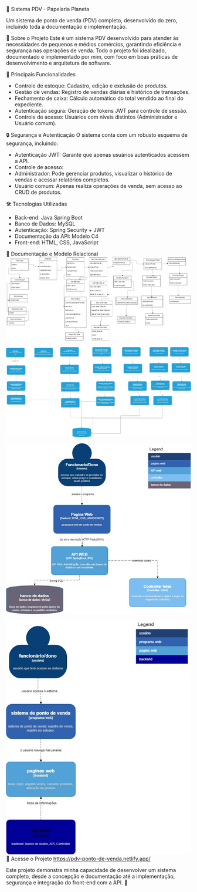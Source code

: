  🛒 Sistema PDV - Papelaria Planeta

Um sistema de ponto de venda (PDV) completo, desenvolvido do zero, incluindo toda a documentação e implementação.

 🚀 Sobre o Projeto
Este é um sistema PDV desenvolvido para atender às necessidades de pequenos e médios comércios, garantindo eficiência e segurança nas operações de venda. Todo o projeto foi idealizado, documentado e implementado por mim, com foco em boas práticas de desenvolvimento e arquitetura de software.

📌 Principais Funcionalidades
- Controle de estoque: Cadastro, edição e exclusão de produtos.
- Gestão de vendas: Registro de vendas diárias e histórico de transações.
- Fechamento de caixa: Cálculo automático do total vendido ao final do expediente.
- Autenticação segura: Geração de tokens JWT para controle de sessão.
- Controle de acesso: Usuários com níveis distintos (Administrador e Usuário comum).

🔒 Segurança e Autenticação
O sistema conta com um robusto esquema de segurança, incluindo:
- Autenticação JWT: Garante que apenas usuários autenticados acessem a API.
- Controle de acesso:
- Administrador: Pode gerenciar produtos, visualizar o histórico de vendas e acessar relatórios completos.
- Usuário comum: Apenas realiza operações de venda, sem acesso ao CRUD de produtos.

 🛠️ Tecnologias Utilizadas
- Back-end: Java Spring Boot
- Banco de Dados: MySQL
- Autenticação: Spring Security + JWT
- Documentação da API:  Modelo C4
- Front-end: HTML, CSS, JavaScript

📂 Documentação e Modelo Relacional
![Documentação](PDV/documentação.jpeg)

![Documentação](PDV/documentação1.jpeg)

![Documentação](PDV/documentação2.jpeg)

![Documentação](PDV/documentação3.jpeg)
🔗 Acesse o Projeto
https://pdv-ponto-de-venda.netlify.app/

Este projeto demonstra minha capacidade de desenvolver um sistema completo, desde a concepção e documentação até a implementação, segurança e integração do front-end com a API. 🚀

